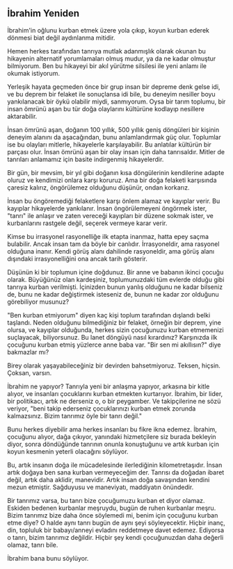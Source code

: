 ## İbrahim Yeniden

İbrahim'in oğlunu kurban etmek üzere yola çıkıp, koyun kurban ederek dönmesi
biat değil aydınlanma mitidir.

Hemen herkes tarafından tanrıya mutlak adanmışlık olarak okunan bu hikayenin
alternatif yorumlamaları olmuş mudur, ya da ne kadar olmuştur bilmiyorum. Ben bu
hikayeyi bir akıl yürütme silsilesi ile yeni anlamı ile okumak istiyorum.

Yerleşik hayata geçmeden önce bir grup insan bir depreme denk gelse idi, ve bu
deprem bir felaket ile sonuçlansa idi bile, bu deneyim nesiller boyu
yankılanacak bir öykü olabilir miydi, sanmıyorum. Oysa bir tarım toplumu, bir
insan ömrünü aşan bu tür doğa olaylarını kültürüne kodlayıp nesillere
aktarabilir.

İnsan ömrünü aşan, doğanın 100 yıllık, 500 yıllık geniş döngüleri bir kişinin
deneyim alanını da aşacağından, bunu anlamlandırmak güç olur. Toplumlar ise bu
olayları mitlerle, hikayelerle karşılayabilir. Bu anlatılar kültürün bir parçası
olur. İnsan ömrünü aşan bir olay insan için daha tanrısaldır. Mitler de
tanrıları anlamamız için basite indirgenmiş hikayelerdir.

Bir gün, bir mevsim, bir yıl gibi doğanın kısa döngülerinin kendilerine adapte
oluruz ve kendimizi onlara karşı koruruz. Ama bir doğa felaketi karşısında
çaresiz kalırız, öngörülemez olduğunu düşünür, ondan korkarız.

İnsan bu öngöremediği felaketlere karşı önlem alamaz ve kayıplar verir. Bu
kayıplar hikayelerde yankılanır. İnsan öngörülemeyeni öngörmek ister, "tanrı"
ile anlaşır ve zaten vereceği kayıpları bir düzene sokmak ister, ve kurbanlarını
rastgele değil, seçerek vermeye karar verir.

Kimse bu irrasyonel rasyonelliğe ilk etapta inanmaz, hatta epey saçma bulabilir.
Ancak insan tam da böyle bir canlıdır. İrrasyoneldir, ama rasyonel olduğuna
inanır. Kendi görüş alanı dahilinde rasyoneldir, ama görüş alanı dışındaki
irrasyonelliğini ona ancak tarih gösterir.

Düşünün ki bir toplumun içine doğdunuz. Bir anne ve babanın ikinci çocuğu
olarak. Büyüğünüz olan kardeşiniz, toplumunuzdaki tüm evlerde olduğu gibi
tanrıya kurban verilmişti. İçinizden bunun yanlış olduğunu ne kadar bilseniz de,
bunu ne kadar değiştirmek isteseniz de, bunun ne kadar zor olduğunu görebiliyor
musunuz?

"Ben kurban etmiyorum" diyen kaç kişi toplum tarafından dışlandı belki taşlandı.
Neden olduğunu bilmediğiniz bir felaket, örneğin bir deprem, yine olursa, ve
kayıplar olduğunda, herkes sizin çocuğunuzu kurban etmemenizi suçlayacak,
biliyorsunuz. Bu lanet döngüyü nasıl kırardınız? Karşınızda ilk çocuğunu kurban
etmiş yüzlerce anne baba var. "Bir sen mi akıllısın?" diye bakmazlar mı?

Birey olarak yaşayabileceğiniz bir devirden bahsetmiyoruz. Teksen, hiçsin.
Çoksan, varsın.

İbrahim ne yapıyor? Tanrıyla yeni bir anlaşma yapıyor, arkasına bir kitle
alıyor, ve insanları çocuklarını kurban etmekten kurtarıyor. İbrahim, bir lider,
bir politikacı, artık ne derseniz o, o bir peygamber. Ve takipçilerine ne sözü
veriyor, "beni takip ederseniz çocuklarınızı kurban etmek zorunda kalmazsınız.
Bizim tanrımız öyle bir tanrı değil."

Bunu herkes diyebilir ama herkes insanları bu fikre ikna edemez. İbrahim,
çocuğunu alıyor, dağa çıkıyor, yanındaki hizmetçilere siz burada bekleyin diyor,
sonra döndüğünde tanrının onunla konuştuğunu ve artık kurban için koyun kesmenin
yeterli olacağını söylüyor.

Bu, artık insanın doğa ile mücadelesinde ilerlediğinin kilometretaşıdır. İnsan
artık doğaya ben sana kurban vermeyeceğim der. Tanrısı da doğadan ibaret değil,
artık daha aklidir, manevidir. Artık insan doğa savaşından kendini mezun
etmiştir. Sağduyusu ve maneviyatı, maddiyatın önündedir.

Bir tanrımız varsa, bu tanrı bize çocuğumuzu kurban et diyor olamaz. Eskiden
bedenen kurbanlar meşruydu, bugün de ruhen kurbanlar meşru. Bizim tanrımız bize
daha önce söylemedi mi, benim için çocuğunu kurban etme diye? O halde aynı tanrı
bugün de aynı şeyi söyleyecektir. Hiçbir inanç, din, topluluk bir babayı/anneyi
evladını reddetmeye davet edemez. Ediyorsa o tanrı, bizim tanrımız değildir.
Hiçbir şey kendi çocuğunuzdan daha değerli olamaz, tanrı bile.

İbrahim bana bunu söylüyor.
